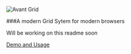 
![Avant Grid](http://darbybrown.com/img/avantgrid-logo.png) 

###A modern Grid Sytem for modern browsers

Will be working on this readme soon

[Demo and Usage](http://codepen.io/hugo/full/mxnEI) 
